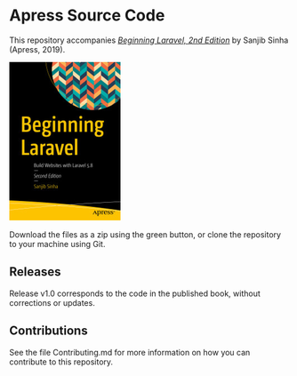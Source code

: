 # Apress Source Code

This repository accompanies [*Beginning Laravel, 2nd Edition*](https://www.apress.com/9781484249901) by Sanjib Sinha (Apress, 2019).

[comment]: #cover
![Cover image](9781484249901.jpg)

Download the files as a zip using the green button, or clone the repository to your machine using Git.

## Releases

Release v1.0 corresponds to the code in the published book, without corrections or updates.

## Contributions

See the file Contributing.md for more information on how you can contribute to this repository.